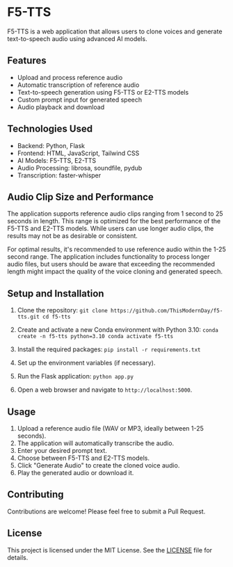 # F5-TTS

F5-TTS is a web application that allows users to clone voices and generate text-to-speech audio using advanced AI models.

## Features

- Upload and process reference audio
- Automatic transcription of reference audio
- Text-to-speech generation using F5-TTS or E2-TTS models
- Custom prompt input for generated speech
- Audio playback and download

## Technologies Used

- Backend: Python, Flask
- Frontend: HTML, JavaScript, Tailwind CSS
- AI Models: F5-TTS, E2-TTS
- Audio Processing: librosa, soundfile, pydub
- Transcription: faster-whisper

## Audio Clip Size and Performance

The application supports reference audio clips ranging from 1 second to 25 seconds in length. This range is optimized for the best performance of the F5-TTS and E2-TTS models. While users can use longer audio clips, the results may not be as desirable or consistent.

For optimal results, it's recommended to use reference audio within the 1-25 second range. The application includes functionality to process longer audio files, but users should be aware that exceeding the recommended length might impact the quality of the voice cloning and generated speech.

## Setup and Installation

1. Clone the repository:   ```
   git clone https://github.com/ThisModernDay/f5-tts.git
   cd f5-tts   ```

2. Create and activate a new Conda environment with Python 3.10:   ```
   conda create -n f5-tts python=3.10
   conda activate f5-tts   ```

3. Install the required packages:   ```
   pip install -r requirements.txt   ```

4. Set up the environment variables (if necessary).

5. Run the Flask application:   ```
   python app.py   ```

6. Open a web browser and navigate to `http://localhost:5000`.

## Usage

1. Upload a reference audio file (WAV or MP3, ideally between 1-25 seconds).
2. The application will automatically transcribe the audio.
3. Enter your desired prompt text.
4. Choose between F5-TTS and E2-TTS models.
5. Click "Generate Audio" to create the cloned voice audio.
6. Play the generated audio or download it.

## Contributing

Contributions are welcome! Please feel free to submit a Pull Request.

## License

This project is licensed under the MIT License. See the [LICENSE](LICENSE) file for details.
